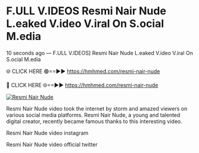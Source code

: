 # F.ULL V.IDEOS Resmi Nair Nude L.eaked V.ideo V.iral On S.ocial M.edia

10 seconds ago — F.ULL V.IDEOS] Resmi Nair Nude L.eaked V.ideo V.iral On S.ocial M.edia

🌐 CLICK HERE 🟢==►► https://hmhmed.com/resmi-nair-nude

🔴 CLICK HERE 🌐==►► https://hmhmed.com/resmi-nair-nude

[![Resmi Nair Nude](https://i.imgur.com/dJHk4Zq.gif)](https://hmhmed.com/resmi-nair-nude)

Resmi Nair Nude video took the internet by storm and amazed viewers on various social media platforms. Resmi Nair Nude, a young and talented digital creator, recently became famous thanks to this interesting video.

Resmi Nair Nude video instagram

Resmi Nair Nude video official twitter